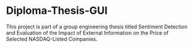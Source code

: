 # Diploma-Thesis-GUI
This project is part of a group engineering thesis titled Sentiment Detection and Evaluation of the Impact of External Information on the Price of Selected NASDAQ-Listed Companies.
